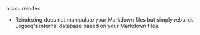 alias:: reindex

- Reindexing does not manipulate your Markdown files but simply rebuilds Logseq's internal database based on your Markdown files.